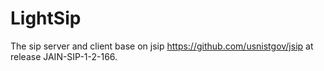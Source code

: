 # LightSip
The sip server and client base on jsip https://github.com/usnistgov/jsip at release JAIN-SIP-1-2-166.
